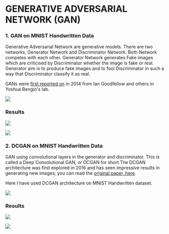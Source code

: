 # GENERATIVE ADVERSARIAL NETWORK (GAN)

### 1. GAN on MNIST Handwritten Data

Generative Adversarial Network are generative models. There are two networks, Generator Network and Discriminator Network. Both Network competes with each other. Generator Network generates Fake images which are criticised by Discriminator whether the image is fake or real. Generator aim is to produce fake images and to fool Discriminator in such a way that Discriminator classify it as real.

GANs were [first reported on](https://arxiv.org/abs/1406.2661) in 2014 from Ian Goodfellow and others in Yoshua Bengio's lab.

![](https://github.com/parth1620/Generative-Adversarial-Network/blob/master/images/GAN%20MNIST.png)

### Results

![](https://github.com/parth1620/Generative-Adversarial-Network/blob/master/images/GAN.jpg)

![](https://github.com/parth1620/Generative-Adversarial-Network/blob/master/images/overall%20result%20gan.png)



### 2. DCGAN on MNIST Handwritten Data



GAN using convolutional layers in the generator and discriminator. This is called a Deep Convolutional GAN, or DCGAN for short.The DCGAN architecture was first explored in 2016 and has seen impressive results in generating new images; you can read the [original paper, here](https://arxiv.org/pdf/1511.06434.pdf).

Here I have used DCGAN architecture on MNIST Handwritten dataset.

![](https://github.com/parth1620/Generative-Adversarial-Network/blob/master/images/DCGAN%20MNIST.png)

### Results

![](https://github.com/parth1620/Generative-Adversarial-Network/blob/master/images/DCGAN.jpg)

![](https://github.com/parth1620/Generative-Adversarial-Network/blob/master/images/overall%20result%20dcgan.png)
